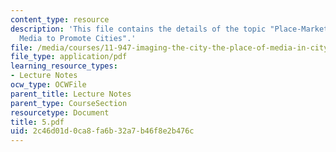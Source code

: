 ```yaml
---
content_type: resource
description: 'This file contains the details of the topic "Place-Marketing: Using
  Media to Promote Cities".'
file: /media/courses/11-947-imaging-the-city-the-place-of-media-in-city-design-and-development-fall-1998/2c46d01d0ca8fa6b32a7b46f8e2b476c_5.pdf
file_type: application/pdf
learning_resource_types:
- Lecture Notes
ocw_type: OCWFile
parent_title: Lecture Notes
parent_type: CourseSection
resourcetype: Document
title: 5.pdf
uid: 2c46d01d-0ca8-fa6b-32a7-b46f8e2b476c
---
```

